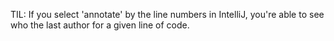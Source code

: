 TIL: 
If you select 'annotate' by the line numbers in IntelliJ, you're able to see who the last author for a given line of code.
